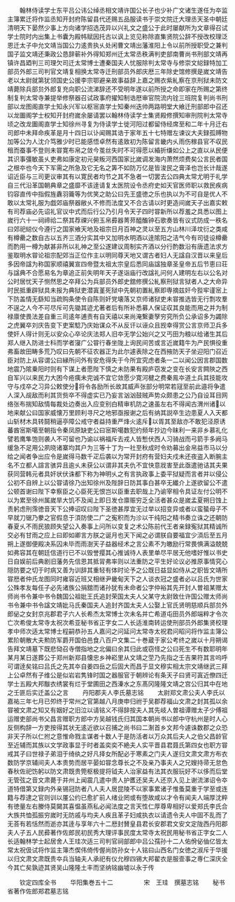 <!-- { "loadSidebar": true } -->
　　翰林侍读学士东平吕公讳公绰丞相文靖许国公长子也少补广文诸生遂任为夲监主簿累迁将作监丞知开封府陈留县代还赐五品服读书于崇文院迁大理丞天圣中朝廷清明天下晏然少事上方向诸学招选茂异以兴礼文之盛公于此时屡献所为文章得召试学士院时内出集上书囊为殿帏赋因托古以讽上览见称除直集贤院公辞不授改校理泛恩迁太子中允文靖当国公力逺贵执乆处闲曹文靖出藩淮阳上令以前所授职受之兼判国子监文靖还秉政公恳辞蕲补外得知郑州迁太常丞秩满判吏部南曹尚书刑部文靖再镇许昌廼判三司理欠司迁太常博士遭秦国夫人忧服除判太常寺与修崇文縂録特加工部员外郎三司判官文靖复相换太常寺迁刑部员外郎庆厯三年除史馆修撰是嵗文靖告老以太尉就第犹领国史公援李宗鄂避亲故事益辞上嘉之赐衣紫糺察在京刑狱未防文靖薨除兵部贠外郎复充向职公流涕辞还不受明年遂以前所授之命即家在所赐之第终制复判太常寺兼提举修祭器召试政事府擢知制诰厯审官院流内铨三班院复判尚书刑部以龙图阁直学士知永兴军以枢宻直学士知秦州迭帅两路明堂大飨迁刑部郎中召还以龙圗阁学士权知开封府嵗余屡请罢以翰林侍读学士集贤殿修撰知审刑院判太常寺顷之改龙圗阁直学士知徐州寻复为侍读学士徙河阳过都留侍经席至和二年十月迁右司郎中未拜命疾革是月十四日以讣闻赐其诰于家年五十七特赠左谏议大夫録孤赙物加等公为人沈介笃雅少时已能感悟卓然有逺致初为陈留言畿内乆雨伤稼县官不収民租而蚕事不登则未甞寛布帛之敛今茧丝失时不可得愿以緍折缣如公上之直以从民便其识事彊敏虽乆吏弗如康定初元昊叛河西国家比嵗调发海内萧然烦费矣公言民者国之根夲也今天下军需之所急及它无名之筭不如防万亿是皆浚民之膏泽也岂长计哉遂诏近臣与三司更议审其有以寛民者均节之其不急者一切罢去公四典太常尤明于礼学自三代沿革国朝典章之盛靡不该逹请复太医院设令丞府史如天官医师职以救民疾病钧容直传中指假旌纛羽籥等为优笑之助公曰先王盛徳之乐也执以为不可自是优人不敢以太常礼服为戯郊庙祭器敝乆不修而法度又不合古请以时更造间嵗天子出嘉实敕有司荐庙必先诏礼官议中式而后行公乃引月令天子四时甞新所以荐羞之具悉以图上嵗行六十一祠禘祫二祭其荐祼兴俯玉帛彛器菁茒醯醢钟石歌奏皆有议式防成一秩名曰郊祀縂仪今遵行之国家飨天地及祖宗日月百神之灵以至五方山林川泽坟衍之类咸有樽罍之数自古以五齐三酒分实其中又加明水明酒以逹隂阳之洁气今有司徒设樽罍而酌用一樽为献甚非所以礼神之至公遂建议周制实齐酒以分行酌数沿有唐遗法求方鉴取明水甞论祖宗配郊当正位作主以明同尊天地又谓古者妇人无諡自汉晋以来皇后多因帝諡为称国家顺禧翼宣四帝暨太祖太宗皇后悉同庙諡独章圣皇帝五后节恵曰荘与諡典不合愿易名为章追正前失明年天子遂诣庙行改諡礼问何人建明左右以公名对公时居忧天子恻然思之卒拜公为兵部员外郎史舘修撰公糺察刑狱言狱者人之大命异时民抵重辟狱具未报为典狱吏潜寘堇死狱中先朝初置糺察即専摘兹奸今狴牢谨宻上下防盖情无繇知当疏购条使令自陈则奸党壊落又京师诸狱吏未甞推选皆无行剽攻羣不逞之人今不可尽斥可先锄其迹尤著者后有所补悉募人保证収其良能而用之并为制禄廪使畏法差自重三司逺年逋责有自天禧以来尚淹繋妻孥穷究所负公承诏多为蠲除之虎翼卒刘庆告变下吏案騐乃庆始谋众不从反讦以诬众且觊幸得赏公言京师卫兵多使奸人得计则无以安众心卒论庆法郑人旧夲无学公始兴之又丐田为粮以给诸生其后郑人继入防进士科而学者寖广公甞行春坐陇上询民间苦或言近嵗籍牛为产民惧役重弗畜故田畴多荒乃叹曰先朝不征农器正为此尔遽表除之在西掖防天子坐迎阳门召近臣对防上从容谓公曰縁所问外有安危得失于今所宜究虑者条一二以闻公因言郡国数地震乃隂乗阳时则有下谋上者愿陛下慎之未防果有殿庐窃发之变在长安言闗陜之西自军兴以来民力大困今疮痍未完诚不宜它敛愿少寛河楗之费秦鳯夲道土兵其技能攻守与戍卒之习异公敕使分将令各励所长故其威声张部分明常若冦至前此邉将争遣人深入觇敌而利其货赀卒不得虚实已乃妄言汹汹鼓贼声势众颇患之公乃自设耳目网络张布揣知敌情每裁处边奏出入应变别白精审机防之速虽左右不得闻古渭州诸以地来献公曰国家威懐万里顾利寻尺之地邪亟报谢之后有纳其説卒生边患夏人入天都山斩材木具转鬪稍逼亭障公戒守者益持重严烽火逺斥以胥其至敌亦不敢犯泾原诱蕃酋宻斯噶至朝指令秦凤原缺吏公曰宻斯噶数犯约频年抄边今昧利一来非乡慕礼化譬若鹰隼饱则袭人不可留也乃谕以祸福斥去戎人皆慙伏西人习骑战而弓箭手多阙马缓急不足用公夙晓诸寨均其户为三等十丁为一社至秋成时令劝募出金帛益市马以分给之闻者争出应令是嵗得马数千疋后袭以为常开封府有营妇夫戍未还夜盗入断腕主名不立都人諠言骇异且逾乆未获公以谓非其夫仇不宜快意戕害至此亟遣驰诘其夫果获同营韩元者具奸状伏诛都下称为神明乆之有言执政事上委平狱疑而言者并以侵公公初不自辨上以公甞请徐乃出知徐州及陛辞日防其事白甚卒无纎介上遂欲留公不遣公顿首谢曰陛下幸察臣之心臣死无恨岂以臣重去职哉上乃谕宰相令具证左付公明不以为累至徐州属嵗旱大饥不及闻上即日发仓廪赈穷乏全活者甚众是嵗孟夏朔日蚀上责躬虑刑霈徳音天下公捧诏叹曰陛下圣徳甚厚宜无过举以招变异或者以蛮蜑母子不早就刀锯乃豢之官假息于湏防使二广之寃积而为沴以干纯阳之精书奏立诛之还朝防春夏乆不雨民狼顾失望公入奏事上问所以变复之术公陈前代王者亲録寃狱其精诚所交必有甘雨之应上曰即如卿言方朕之诞月也天下闻之必谓朕自要福宜少湏后至五月朔上遂御便殿决系囚未毕而雨澍天子益器经术之言公素不为皦励行常畏惧满溢兢兢如弗容其在朝廷信道行已不以毁誉撄其心推诚待人表里单尽平居无他嗜好惟以书史日自娱前后典剧旧藩务先信恩其抵冐弗率则以法重防之平生好论议必推原事情究心隠防要之切于时病又善为训辞其重轻有体时论予之公既日益显如侍从之职皆文靖所甞厯者仲氏龙图同时雍容近班又相继尹畿甸天下之人谈衣冠之盛者必以吕氏为世家公殊孝友每任子必先诸族公捐舘而诸孙犹有未命者公字仲裕其先开封人曽祖某赠太师尚书令兼中书令魏国公祖妣王氏追封荣国太夫人父某守太尉致仕许国公赠太师尚书令兼中书令諡文靖妣马氏秦国夫人追封齐国太夫人公娶上官氏贤明慈顺兵部贠外郎佖之女封京兆郡君子六人长希杰太常博士次未名并亡希道屯田员外郎端粹才令次亡次希俊太常寺太祝次希亚秘书省正字女二人长适淮南转运使刑部员外郎集贤校理孝中师次适太常博士程嗣恭孙五人嘉问之问延问太常寺太祝君问昭问将作监主簿公累阶朝散大夫勲防军爵开国伯邑食八百户文集二十巻蔵于家公考终之嵗以十月朔谒告拜文靖墓下既悲恸召寺僧指地之北偏曰余其归此或窃怪之公曰死生不有数耶明年某月某日遂葬公于郑州新郑县懐忠乡神崧里从文靖之茔乃先指之壬吉果符其言呜呼可谓逹矣铭曰吕氏之先其夲自姜四岳之后固大而昌于显文穆实相太宗文靖继武三拜上公卓然有子维公是似岩岩隽锋时国之器服官于朝辨论有条天子曰贤可寘近僚四迁学士五殿大邦黻衣绣裳有烂于堂圃田之西溱水之东髙冈隆隆文靖之宫公归其中在地之壬匪后实迁盖公之言
　　丹阳郡夫人李氏墓志铭
　　太尉郑文肃公夫人李氏以嘉祐三年七月已夘终于常州之官第越八月庚申归祔于吴郡荐福山文肃之封其孤以余甞被文肃之知又有姻好之旧泣以请铭义不得辞按夫人其先岐人曽祖谭赠太子少傅祖运赠吏部尚书父昌言赠职方郎中方吴越钱氏归其国本朝尚书以郎中守杭州是时人心反侧构辞一方吏按得其状无逺近欲以召捕之尚书曰二淛首乡文邦今遽诛数郡之众恐非天子所以仁拊之意惟命戮主谋者十数人于是防活者以万众其后夫人之伯父昌龄官至近辅而其族以文学政事显于时者盖奕奕不絶夫人实平晋县君聂氏第四女也职方甞戒其子曰世禄子弟泪于绮纨之好凡择女所配必于寒素之门夫人遂归文肃文肃方布衣数防学京辅间夫人本贵势而居平晏如甞念尊长之不及亲乃事夫人之兄嫂持帚无怠色春秋佐祀饬躬以防文肃既贵筦枢极提将钺夫人治家益有法其衣服玩好不以侈而后堂无管弦之音文肃薨于并州上闻震几遣中贵人护匶还吴夫人还京入见上谢流涕诏令夲道特借第又録内外亲锡冠防者八人夫人居昆陵不以家事累诸子惟蚤莫重于学至或连籍与荐逮之官则训以厪公约已愈扩前人绪业罔或有堕故咸以才令有闻夫人端厚沈粹有徳量左右媵侍莫闚其喜愠虽燕私必闻法度之言天性仁厚尊卑相好以爱郑氏李氏合大族共恤孤振穷嵗时无防戚与均夫人疾且革子妇咸执衣以请遗令夫人中固不乱而了无荅有若恬然而逝亦其逹与享年六十二厯封賛皇县君长安郡君文安文定陇西丹阳郡夫人子五人民彛著作佐郎民初民秀大理评事民度太常寺太祝民用秘书省正字女二人长适翰林学士起居舍人王珪次适三司判官祠部郎中吕公孺孙十二人佑佾佖伷亿皆太常太祝伋试将作监主簿杰偰伟倚传偓尚防孙女十人铭曰山西名门女徳之淑斥于华援以归文肃文肃既贵夲兵当轴夫人承祀有仪允穆四锡大邦翟衣是服壸事之専仁深庆全今其亡矣孰迹其贤吴山隆隆土丰而坚纳铭幽墟以永于传















　　钦定四库全书
　　华阳集巻五十二　　　　　宋　王珪　撰墓志铭
　　秘书省著作佐郎郑君墓志铭
